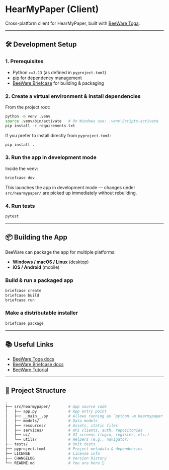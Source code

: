 # HearMyPaper (Client)

Cross-platform client for HearMyPaper, built with [BeeWare Toga](https://beeware.org/).

---

## 🛠️ Development Setup

### 1. Prerequisites

* Python `>=3.13` (as defined in `pyproject.toml`)
* [pip](https://pip.pypa.io/) for dependency management
* [BeeWare Briefcase](https://briefcase.readthedocs.io/) for building & packaging

### 2. Create a virtual environment & install dependencies

From the project root:

```bash
python -m venv .venv
source .venv/bin/activate   # On Windows use: .venv\Scripts\activate
pip install -r requirements.txt
```

If you prefer to install directly from `pyproject.toml`:

```bash
pip install .
```

### 3. Run the app in development mode

Inside the venv:

```bash
briefcase dev
```

This launches the app in development mode — changes under `src/hearmypaper/` are picked up immediately without rebuilding.

### 4. Run tests

```bash
pytest
```

---

## 📦 Building the App

BeeWare can package the app for multiple platforms:

* **Windows / macOS / Linux** (desktop)
* **iOS / Android** (mobile)

### Build & run a packaged app

```bash
briefcase create
briefcase build
briefcase run
```

### Make a distributable installer

```bash
briefcase package
```

---

## 📚 Useful Links

* [BeeWare Toga docs](https://toga.readthedocs.io/)
* [BeeWare Briefcase docs](https://briefcase.readthedocs.io/en/latest/)
* [BeeWare Tutorial](https://beeware.org/project/projects/tutorials/)

---

## 📂 Project Structure

```bash
.
├── src/hearmypaper/        # App source code
│   ├── app.py              # App entry point
│   ├── __main__.py         # Allows running as `python -m hearmypaper`
│   ├── models/             # Data models
│   ├── resources/          # Assets, static files
│   ├── services/           # API clients, auth, repositories
│   ├── ui/                 # UI screens (login, register, etc.)
│   └── utils/              # Helpers (e.g., navigator)
├── tests/                  # Unit tests
├── pyproject.toml          # Project metadata & dependencies
├── LICENSE                 # License info
├── CHANGELOG               # Version history
└── README.md               # You are here 🚀
```

